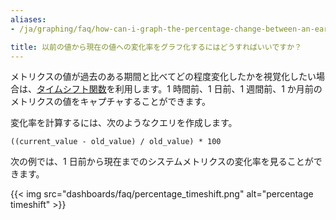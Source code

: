 ```yaml
---
aliases:
- /ja/graphing/faq/how-can-i-graph-the-percentage-change-between-an-earlier-value-and-a-current-value

title: 以前の値から現在の値への変化率をグラフ化するにはどうすればいいですか？
---
```


メトリクスの値が過去のある期間と比べてどの程度変化したかを視覚化したい場合は、[タイムシフト関数][1]を利用します。1 時間前、1 日前、1 週間前、1 か月前のメトリクスの値をキャプチャすることができます。

変化率を計算するには、次のようなクエリを作成します。

```text
((current_value - old_value) / old_value) * 100
```

次の例では、1 日前から現在までのシステムメトリクスの変化率を見ることができます。

{{< img src="dashboards/faq/percentage_timeshift.png" alt="percentage timeshift" >}}

[1]: /ja/dashboards/functions/timeshift/

